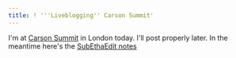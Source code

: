 ```yaml
---
title: ! '''Liveblogging'' Carson Summit'
---
```

I'm at [Carson Summit][carson] in London today.
I'll post properly later. In the meantime here's the [SubEthaEdit
notes][notes]

[carson]: http://carsonworkshops.com/summit/
[notes]: http://nascentguruism.com/files/posts/liveblogging-carson-summit/Carson.html
